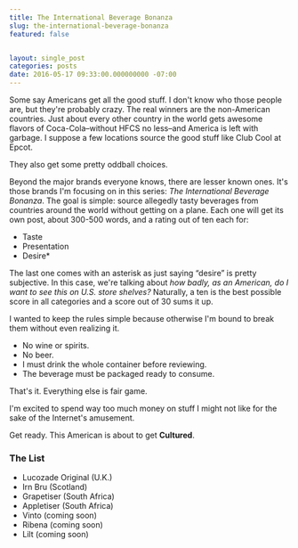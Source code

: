 ```yaml
---
title: The International Beverage Bonanza
slug: the-international-beverage-bonanza
featured: false


layout: single_post
categories: posts
date: 2016-05-17 09:33:00.000000000 -07:00
---
```


Some say Americans get all the good stuff. I don't know who those people are, but they're probably crazy. The real winners are the non-American countries. Just about every other country in the world gets awesome flavors of Coca-Cola–without HFCS no less–and America is left with garbage. I suppose a few locations source the good stuff like Club Cool at Epcot.

They also get some pretty oddball choices.

Beyond the major brands everyone knows, there are lesser known ones. It's those brands I'm focusing on in this series: _The International Beverage Bonanza_. The goal is simple: source allegedly tasty beverages from countries around the world without getting on a plane. Each one will get its own post, about 300-500 words, and a rating out of ten each for:

- Taste
- Presentation
- Desire\*

The last one comes with an asterisk as just saying “desire” is pretty subjective. In this case, we're talking about _how badly, as an American, do I want to see this on U.S. store shelves?_ Naturally, a ten is the best possible score in all categories and a score out of 30 sums it up.

I wanted to keep the rules simple because otherwise I'm bound to break them without even realizing it.

- No wine or spirits.
- No beer.
- I must drink the whole container before reviewing.
- The beverage must be packaged ready to consume.

That's it. Everything else is fair game.

I'm excited to spend way too much money on stuff I might not like for the sake of the Internet's amusement.

Get ready. This American is about to get **Cultured**.

### The List

- Lucozade Original (U.K.)
- Irn Bru (Scotland)
- Grapetiser (South Africa)
- Appletiser (South Africa)
- Vinto (coming soon)
- Ribena (coming soon)
- Lilt (coming soon)
